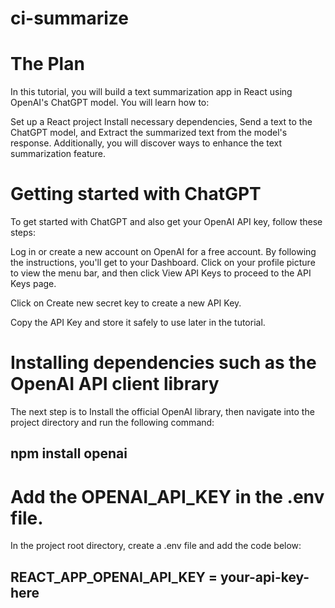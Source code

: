 # ci-summarize

# The Plan
In this tutorial, you will build a text summarization app in React using OpenAI's ChatGPT model.
You will learn how to:

Set up a React project
Install necessary dependencies,
Send a text to the ChatGPT model, and
Extract the summarized text from the model's response.
Additionally, you will discover ways to enhance the text summarization feature.

# Getting started with ChatGPT
To get started with ChatGPT and also get your OpenAI API key, follow these steps:

Log in or create a new account on OpenAI for a free account. By following the instructions, you'll get to your Dashboard. Click on your profile picture to view the menu bar, and then click View API Keys to proceed to the API Keys page.

Click on Create new secret key to create a new API Key.

Copy the API Key and store it safely to use later in the tutorial.

# Installing dependencies such as the OpenAI API client library
The next step is to Install the official OpenAI library, then navigate into the project directory and run the following command:

## npm install openai

# Add the OPENAI_API_KEY in the .env file.
In the project root directory, create a .env file and add the code below:

## REACT_APP_OPENAI_API_KEY = your-api-key-here
